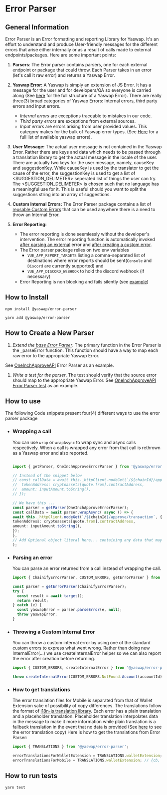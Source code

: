 # Error Parser

## General Information

Error Parser is an Error formatting and reporting Library for Yaswap. It's an effort to understand and produce User-friendly messages for the different errors that arise either internally or as a result of calls made to external endpoints/packages. Here are some important points:

1. **Parsers**: The Error parser contains parsers, one for each external endpoint or package that could throw. Each Parser takes in an error (let's call it raw error) and returns a Yaswap Error.

2. **Yaswap Error:** A Yaswap is simply an extension of JS Error. It has a message for the user and for developers/QA so everyone is carried along (See [here](src/YaswapErrors/YaswapError.ts) for the full structure of a Yaswap Error). There are really three(3) broad categories of Yaswap Errors: Internal errors, third party errors and input errors.

   - _Internal errors_ are exceptions traceable to mistakes in our code.
   - _Third party errors_ are exceptions from external sources.
   - _Input errors_ are errors arising from user provided values. This category makes for the bulk of Yaswap error types.
     (See [Here](src/YaswapErrors/index.ts) for a full list of available yaswap errors).

3. **User Message:** The actual user message is not contained in the Yaswap Error. Rather there are keys and data which needs to be passed through a translation library to get the actual message in the locale of the user. There are actually two keys for the user message, namely, causeKey and suggestionKey. While causeKey is used by the translator to get the cause of the error, the suggestionKey is used to get a list of <SUGGESTION_DELIMETER> seperated list of things the user can try. The <SUGGESTION_DELIMETER> is chosen such that no language has a meaningful use for it. This is useful should you want to split the suggestions string into an array of suggestions.

4. **Custom Internal Errors:** The Error Parser package contains a list of [reusable Custom Errors](src/YaswapErrors/customErrors.ts) that can be used anywhere there is a need to throw an Internal Error.

5. **Error Reporting:**
   - The error reporting is done seemlessly without the developer's intervention. The error reporting function is automatically invoked [after parsing an external](https://github.com/yaswap/wallet-core/blob/911aa835d15782c33811a7b3b03d7766d4c52d93/packages/error-parser/src/parsers/ErrorParser.ts#L32) error and [after creating a custom error](https://github.com/yaswap/wallet-core/blob/8f8b6cb5dae62a791c2608a6a21f85e3132c63ff/packages/error-parser/src/utils/index.ts#L17).
   - The Error parser package relies on two env variables
     - `VUE_APP_REPORT_TARGETS` listing a comma-separated list of destinations where error reports should be sent(`Console` and `Discord` are currently supported) and
     - `VUE_APP_DISCORD_WEBHOOK` to hold the discord webhook (if necessary)
   - Error Reporting is non blocking and fails silently (see [example](https://github.com/yaswap/wallet-core/blob/d1f5e332c97d2b4965f8fc4fd450eed62b78e0cf/packages/error-parser/src/reporters/discord.ts#L10))

## How to Install

`npm install @yaswap/error-parser`

`yarn add @yaswap/error-parser`

## How to Create a New Parser

1. _Extend the [base Error Parser](src/parsers/ErrorParser.ts)_.
   The primary function in the Error Parser is the \_parseError function. This function should have a way to map each raw error to the appropriate
   Yaswap Error.

See [OneInchApproveAPI](src/parsers/OneInchAPI/ApproveErrorParser.ts) Error Parser as an example.

1. _Write a test for the parser_.
   The test should verify that the source error should map to the appropriate
   Yaswap Error. See [OneInchApproveAPI Error Parser test](src/test/oneInch/approveAPI.test.ts) as an example.

## How to use

The following Code snippets present four(4) different ways to use the error parser package

- ### Wrapping a call

  You can use `wrap` or `wrapAsync` to wrap sync and async calls respectively. When a call is wrapped any error from that call is rethrown as a Yaswap error and also reported.

  ```typescript

  import { getParser, OneInchApproveErrorParser } from '@yaswap/error-parser’;

  // Instead of the snippet below
  // const callData = await this._httpClient.nodeGet(`/${chainId}/approve/transaction`, {
  //  tokenAddress: cryptoassets[quote.from].contractAddress,
  //  amount: inputAmount.toString(),
  // });

  // We have this ...
  const parser = getParser(OneInchApproveErrorParser);
  const callData = await parser.wrapAsync( async () => {
  await this._httpClient.nodeGet(`/${chainId}/approve/transaction`, {
  tokenAddress: cryptoassets[quote.from].contractAddress,
  amount: inputAmount.toString(),
  });
  },
  // Add Optional object literal here... containing any data that may be used to make error message more helpful
  );
  ```

- ### Parsing an error

  You can parse an error returned from a call instead of wrapping the call.

  ```typescript
  import { ChainifyErrorParser, CUSTOM_ERRORS, getErrorParser } from '@yaswap/error-parser';

  const parser = getErrorParser(ChainifyErrorParser);
  try {
    const result = await target();
    return result;
  } catch (e) {
    const yaswapError = parser.parseError(e, null);
    throw yaswapError;
  }
  ```

- ### Throwing a Custom Internal Error

  You can throw a custom internal error by using one of the standard custom errors to express what went wrong. Rather than doing new InternalError(...) we use createInternalError helper so we can also report the error after creation before returning.

  ```typescript
  import { CUSTOM_ERRORS, createInternalError } from '@yaswap/error-parser';

  throw createInternalError(CUSTOM_ERRORS.NotFound.Account(accountId));
  ```

- ### How to get translations

  The error translation files for Mobile is separated from that of Wallet Extension sake of possibility of copy differences. The translations follow the format of [i18n-js translation library](https://www.npmjs.com/package/i18n-js). Each error has a plain translation and a placeholder translation. Placeholder translation interpolates data in the message to make it more information while plain translation is a fallback translation in the event that no data is provided (See [here](src/YaswapErrors/translations) to see the error translation copy) Here is how to get the translations from Error Parser:

  ```typescript
  import { TRANSLATIONS } from '@yaswap/error-parser';

  errorTranslationsForWalletExtension = TRANSLATIONS.walletExtension; // {cb, en, es, ph, pt, zh}
  errorTranslationsForMobile = TRANSLATIONS.walletExtension; // {cb, en, es, ph, pt, zh}
  ```

## How to run tests

```angular2html
yarn test
```
